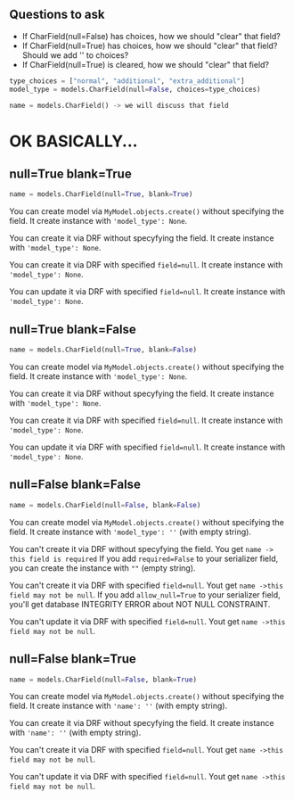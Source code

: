 ## Questions to ask

- If CharField(null=False) has choices, how we should "clear" that field?
- If CharField(null=True) has choices, how we should "clear" that field? Should we add '' to choices?
- If CharField(null=True) is cleared, how we should "clear" that field?


```python
type_choices = ["normal", "additional", "extra_additional"]
model_type = models.CharField(null=False, choices=type_choices)

name = models.CharField() -> we will discuss that field
```

# OK BASICALLY...

## null=True blank=True

```python
name = models.CharField(null=True, blank=True)
```

You can create model via `MyModel.objects.create()` without specifying the field.
It create instance with `'model_type': None`.

You can create it via DRF without specyfying the field.
It create instance with `'model_type': None`.

You can create it via DRF with specified `field=null`.
It create instance with `'model_type': None`.

You can update it via DRF with specified `field=null`.
It create instance with `'model_type': None`.


## null=True blank=False

```python
name = models.CharField(null=True, blank=False)
```

You can create model via `MyModel.objects.create()` without specifying the field.
It create instance with `'model_type': None`.

You can create it via DRF without specyfying the field.
It create instance with `'model_type': None`.

You can create it via DRF with specified `field=null`.
It create instance with `'model_type': None`.

You can update it via DRF with specified `field=null`.
It create instance with `'model_type': None`.


## null=False blank=False

```python
name = models.CharField(null=False, blank=False)
```

You can create model via `MyModel.objects.create()` without specifying the field.
It create instance with `'model_type': ''` (with empty string).

You can't create it via DRF without specyfying the field.
You get `name -> this field is required`
If you add `required=False` to your serializer field, you can create the instance with `""` (empty string).

You can't create it via DRF with specified `field=null`.
Yout get `name ->this field may not be null`.
If you add `allow_null=True` to your serializer field, you'll get database INTEGRITY ERROR about NOT NULL CONSTRAINT.

You can't update it via DRF with specified `field=null`.
Yout get `name ->this field may not be null`.


## null=False blank=True

```python
name = models.CharField(null=False, blank=True)
```

You can create model via `MyModel.objects.create()` without specifying the field.
It create instance with `'name': ''` (with empty string).

You can create it via DRF without specyfying the field.
It create instance with `'name': ''` (with empty string).

You can't create it via DRF with specified `field=null`.
Yout get `name ->this field may not be null`.

You can't update it via DRF with specified `field=null`.
Yout get `name ->this field may not be null`.
